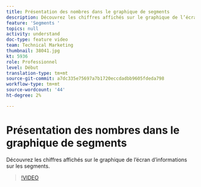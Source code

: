 ```yaml
---
title: Présentation des nombres dans le graphique de segments
description: Découvrez les chiffres affichés sur le graphique de l’écran d’informations sur les segments.
feature: 'Segments '
topics: null
activity: understand
doc-type: feature video
team: Technical Marketing
thumbnail: 38041.jpg
kt: 5936
role: Professionnel
level: Début
translation-type: tm+mt
source-git-commit: a7dc335e75697a7b1720eccdadbb9605fdeda798
workflow-type: tm+mt
source-wordcount: '44'
ht-degree: 2%

---
```



# Présentation des nombres dans le graphique de segments

Découvrez les chiffres affichés sur le graphique de l’écran d’informations sur les segments.

>[!VIDEO](https://video.tv.adobe.com/v/38041/?quality=12&learn=on)
